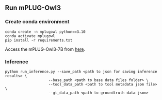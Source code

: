 ## Run mPLUG-Owl3

### Create conda environment

```
conda create -n mplugowl python==3.10
conda activate mplugowl 
pip install -r requirements.txt
```

Access the mPLUG-Owl3-7B from [here](https://huggingface.co/mPLUG/mPLUG-Owl3-7B-240728).


### Inference

```
python run_inference.py --save_path <path to json for saving inference results> \
					--base_path <path to base data files folder> \
				 	--tool_data_path <path to tool metadata json file> \
 					--gt_data_path <path to groundtruth data json>
```

